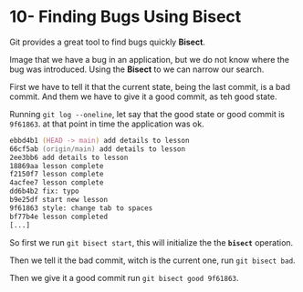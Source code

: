# 10- Finding Bugs Using Bisect

Git provides a great tool to find bugs quickly **Bisect**.

Image that we have a bug in an application, but we do not know where the bug was introduced. Using the **Bisect** to we can narrow our search.

First we have to tell it that the current state, being the last commit, is a bad commit. And them we have to give it a good commit, as teh good state.

Running `git log --oneline`, let say that the good state or good commit is `9f61863`. at that point in time the application was ok.

```zsh
ebbd4b1 (HEAD -> main) add details to lesson
66cf5ab (origin/main) add details to lesson
2ee3bb6 add details to lesson
18869aa lesson complete
f2150f7 lesson complete
4acfee7 lesson complete
dd6b4b2 fix: typo
b9e25df start new lesson
9f61863 style: change tab to spaces
bf77b4e lesson completed
[...]
```

So first we run `git bisect start`, this will initialize the the **`bisect`** operation.

Then we tell it the bad commit, witch is the current one, run `git bisect bad`.

Then we give it a good commit run `git bisect good 9f61863`.
